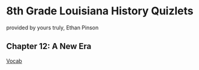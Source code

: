 # 8th Grade Louisiana History Quizlets

provided by yours truly, Ethan Pinson
  
## Chapter 12: A New Era

[Vocab](https://quizlet.com/_b04c1w?x=1jqt&i=367bf7)
